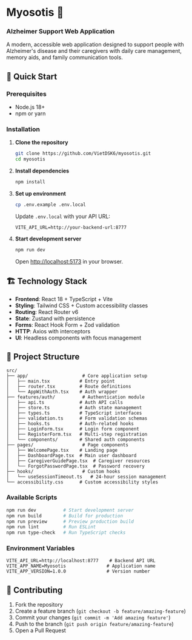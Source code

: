 # Myosotis 🌸
### Alzheimer Support Web Application

A modern, accessible web application designed to support people with Alzheimer's disease and their caregivers with daily care management, memory aids, and family communication tools.

## 🚀 Quick Start

### Prerequisites
- Node.js 18+ 
- npm or yarn

### Installation

1. **Clone the repository**
   ```bash
   git clone https://github.com/VietDSK6/myosotis.git
   cd myosotis
   ```

2. **Install dependencies**
   ```bash
   npm install
   ```

3. **Set up environment**
   ```bash
   cp .env.example .env.local
   ```
   
   Update `.env.local` with your API URL:
   ```env
   VITE_API_URL=http://your-backend-url:8777
   ```

4. **Start development server**
   ```bash
   npm run dev
   ```

   Open [http://localhost:5173](http://localhost:5173) in your browser.

## 🏗️ Technology Stack

- **Frontend**: React 18 + TypeScript + Vite
- **Styling**: Tailwind CSS + Custom accessibility classes
- **Routing**: React Router v6
- **State**: Zustand with persistence
- **Forms**: React Hook Form + Zod validation
- **HTTP**: Axios with interceptors
- **UI**: Headless components with focus management

## 📁 Project Structure

```
src/
├── app/                    # Core application setup
│   ├── main.tsx           # Entry point
│   ├── router.tsx         # Route definitions
│   └── AppWithAuth.tsx    # Auth wrapper
├── features/auth/          # Authentication module
│   ├── api.ts             # Auth API calls
│   ├── store.ts           # Auth state management
│   ├── types.ts           # TypeScript interfaces
│   ├── validation.ts      # Form validation schemas
│   ├── hooks.ts           # Auth-related hooks
│   ├── LoginForm.tsx      # Login form component
│   ├── RegisterForm.tsx   # Multi-step registration
│   └── components/        # Shared auth components
├── pages/                  # Page components
│   ├── WelcomePage.tsx    # Landing page
│   ├── DashboardPage.tsx  # Main user dashboard
│   ├── CaregiverGuidePage.tsx  # Caregiver resources
│   └── ForgotPasswordPage.tsx  # Password recovery
├── hooks/                  # Custom hooks
│   └── useSessionTimeout.ts   # 24-hour session management
└── accessibility.css      # Custom accessibility styles
```

### Available Scripts
```bash
npm run dev          # Start development server
npm run build        # Build for production
npm run preview      # Preview production build
npm run lint         # Run ESLint
npm run type-check   # Run TypeScript checks
```

### Environment Variables
```env
VITE_API_URL=http://localhost:8777    # Backend API URL
VITE_APP_NAME=Myosotis               # Application name
VITE_APP_VERSION=1.0.0               # Version number
```

## 🤝 Contributing

1. Fork the repository
2. Create a feature branch (`git checkout -b feature/amazing-feature`)
3. Commit your changes (`git commit -m 'Add amazing feature'`)
4. Push to the branch (`git push origin feature/amazing-feature`)
5. Open a Pull Request

